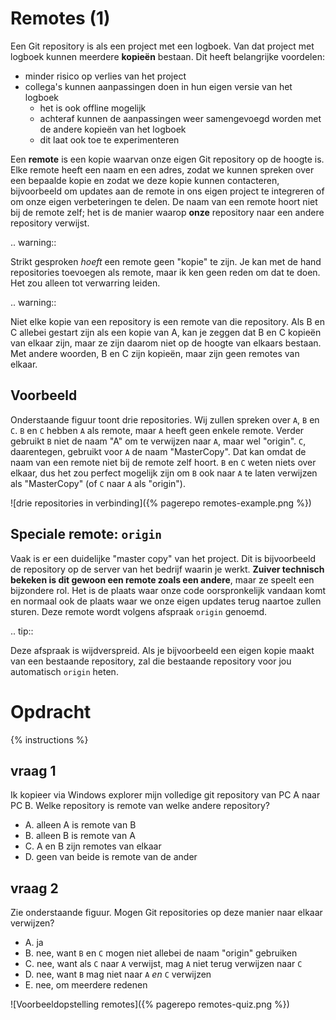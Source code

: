 # Remotes (1)
Een Git repository is als een project met een logboek. Van dat project met logboek kunnen meerdere **kopieën** bestaan. Dit heeft belangrijke voordelen:

* minder risico op verlies van het project
* collega's kunnen aanpassingen doen in hun eigen versie van het logboek
  * het is ook offline mogelijk
  * achteraf kunnen de aanpassingen weer samengevoegd worden met de andere kopieën van het logboek
  * dit laat ook toe te experimenteren

Een **remote** is een kopie waarvan onze eigen Git repository op de hoogte is. Elke remote heeft een naam en een adres, zodat we kunnen spreken over een bepaalde kopie en zodat we deze kopie kunnen contacteren, bijvoorbeeld om updates aan de remote in ons eigen project te integreren of om onze eigen verbeteringen te delen. De naam van een remote hoort niet bij de remote zelf; het is de manier waarop **onze** repository naar een andere repository verwijst.

.. warning::

   Strikt gesproken *hoeft* een remote geen "kopie" te zijn. Je kan met de hand repositories toevoegen als remote, maar ik ken geen reden om dat te doen. Het zou alleen tot verwarring leiden.

.. warning::

   Niet elke kopie van een repository is een remote van die repository. Als B en C allebei gestart zijn als een kopie van A, kan je zeggen dat B en C kopieën van elkaar zijn, maar ze zijn daarom niet op de hoogte van elkaars bestaan. Met andere woorden, B en C zijn kopieën, maar zijn geen remotes van elkaar.

## Voorbeeld
Onderstaande figuur toont drie repositories. Wij zullen spreken over `A`, `B` en `C`. `B` en `C` hebben `A` als remote, maar `A` heeft geen enkele remote. Verder gebruikt `B` niet de naam "A" om te verwijzen naar `A`, maar wel "origin". `C`, daarentegen, gebruikt voor `A` de naam "MasterCopy". Dat kan omdat de naam van een remote niet bij de remote zelf hoort. `B` en `C` weten niets over elkaar, dus het zou perfect mogelijk zijn om `B` ook naar `A` te laten verwijzen als "MasterCopy" (of `C` naar `A` als "origin").

![drie repositories in verbinding]({% pagerepo remotes-example.png %})

## Speciale remote: `origin`
Vaak is er een duidelijke "master copy" van het project. Dit is bijvoorbeeld de repository op de server van het bedrijf waarin je werkt. **Zuiver technisch bekeken is dit gewoon een remote zoals een andere**, maar ze speelt een bijzondere rol. Het is de plaats waar onze code oorspronkelijk vandaan komt en normaal ook de plaats waar we onze eigen updates terug naartoe zullen sturen. Deze remote wordt volgens afspraak `origin` genoemd.

.. tip::

   Deze afspraak is wijdverspreid. Als je bijvoorbeeld een eigen kopie maakt van een bestaande repository, zal die bestaande repository voor jou automatisch `origin` heten.

# Opdracht
{% instructions %}

## vraag 1
Ik kopieer via Windows explorer mijn volledige git repository van PC A naar PC B. Welke repository is remote van welke andere repository?

* A. alleen A is remote van B
* B. alleen B is remote van A
* C. A en B zijn remotes van elkaar
* D. geen van beide is remote van de ander

## vraag 2
Zie onderstaande figuur. Mogen Git repositories op deze manier naar elkaar verwijzen?

* A. ja
* B. nee, want `B` en `C` mogen niet allebei de naam "origin" gebruiken
* C. nee, want als `C` naar `A` verwijst, mag `A` niet terug verwijzen naar `C`
* D. nee, want `B` mag niet naar `A` *en* `C` verwijzen
* E. nee, om meerdere redenen

![Voorbeeldopstelling remotes]({% pagerepo remotes-quiz.png %})
